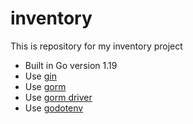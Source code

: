 # inventory

This is repository for my inventory project

- Built in Go version 1.19
- Use [gin](https://github.com/gin-gonic/gin)
- Use [gorm](https://gorm.io/)
- Use [gorm driver](https://gorm.io/driver/postgres)
- Use [godotenv](https://github.com/joho/godotenv)